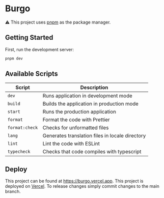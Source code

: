 # Burgo

⚠️ This project uses [pnpm](https://pnpm.io/) as the package manager.

## Getting Started

First, run the development server:

```bash
pnpm dev
```

## Available Scripts

| Script         | Description                                     |
| -------------- | ----------------------------------------------- |
| `dev`          | Runs application in development mode            |
| `build`        | Builds the application in production mode       |
| `start`        | Runs the production application                 |
| `format`       | Format the code with Prettier                   |
| `format:check` | Checks for unformatted files                    |
| `lang`         | Generates translation files in locale directory |
| `lint`         | Lint the code with ESLint                       |
| `typecheck`    | Checks that code compiles with typescript       |

## Deploy

This project can be found at https://burgo.vercel.app. This project is deployed on [Vercel](https://vercel.com/). To release changes simply commit changes to the main branch.

